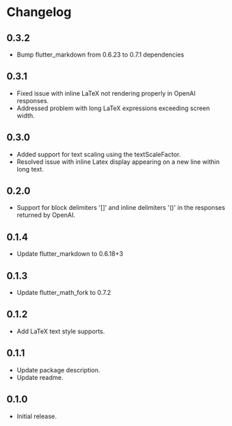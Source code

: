 # Changelog

## 0.3.2

* Bump flutter_markdown from 0.6.23 to 0.7.1  dependencies

## 0.3.1

* Fixed issue with inline LaTeX not rendering properly in OpenAI responses.
* Addressed problem with long LaTeX expressions exceeding screen width.

## 0.3.0

* Added support for text scaling using the textScaleFactor.
* Resolved issue with inline Latex display appearing on a new line within long text.

## 0.2.0

* Support for block delimiters '[]' and inline delimiters '()' in the responses returned by OpenAI.

## 0.1.4

* Update flutter_markdown to 0.6.18+3

## 0.1.3

* Update flutter_math_fork to 0.7.2

## 0.1.2

* Add LaTeX text style supports.

## 0.1.1

* Update package description.
* Update readme.

## 0.1.0

* Initial release.
